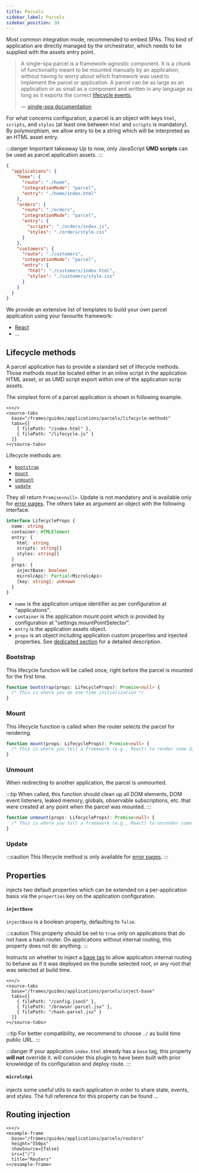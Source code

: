 ```yaml
---
title: Parcels
sidebar_label: Parcels
sidebar_position: 30
---
```


Most common integration mode, recommended to embed SPAs. This kind of application are directly managed by the orchestrator,
which needs to be supplied with the assets entry point.

> A single-spa parcel is a framework-agnostic component. It is a chunk of functionality meant to be mounted manually by an
> application, without having to worry about which framework was used to implement the parcel or application. A parcel can
> be as large as an application or as small as a component and written in any language as long as it exports the correct
> [lifecycle events](#lifecycle-methods).
> 
> — [single-spa documentation](https://single-spa.js.org/docs/parcels-overview/#parcel-lifecycles)

For what concerns <micro-lc></micro-lc> configuration, a parcel is an object with keys `html`, `scripts`, and `styles` (at least one
between `html` and `scripts` is mandatory). By polymorphism, we allow entry to be a string which will be interpreted as
an HTML asset entry.

:::danger Important takeaway
Up to now, only JavaScript **UMD scripts** can be used as parcel application assets.
:::

```json
{
  "applications": {
    "home": {
      "route": "./home",
      "integrationMode": "parcel",
      "entry": "./home/index.html"
    },
    "orders": {
      "route": "./orders",
      "integrationMode": "parcel",
      "entry": {
        "scripts": "./orders/index.js",
        "styles": "./orders/style.css"
      }
    },
    "customers": {
      "route": "./customers",
      "integrationMode": "parcel",
      "entry": {
        "html": "./customers/index.html",
        "styles": "./customers/style.css"
      }
    }
  }
}
```

We provide an extensive list of templates to build your own parcel application using your favourite framework:
* [React](https://github.com/micro-lc/micro-lc-react-template)
* ...

## Lifecycle methods

A parcel application has to provide a standard set of lifecycle methods. Those methods must be located either in an
inline script in the application HTML asset, or as UMD script export within one of the application scrip assets.

The simplest form of a parcel application is shown in following example.

```mdx-code-block
<></>
<source-tabs
  base="/frames/guides/applications/parcels/lifecycle-methods"
  tabs={[
    { filePath: "/index.html" },
    { filePath: "/lifecycle.js" }
  ]}
></source-tabs>
```

Lifecycle methods are:
* [`bootstrap`](#bootstrap)
* [`mount`](#mount)
* [`unmount`](#unmount)
* [`update`](#update)

They all return `Promise<null>`. Update is not mandatory and is available only for [error pages](./error-pages.md#update-lifecycle).
The others take as argument an object with the following interface.

```typescript
interface LifecycleProps {
  name: string
  container: HTMLElement
  entry: {
    html: string
    scripts: string[]
    styles: string[]
  }
  props: {
    injectBase: boolean
    microlcApi?: Partial<MicrolcApi>
    [key: string]: unknown
  }
}
```

* `name` is the application unique identifier as per <micro-lc></micro-lc> configuration at "applications".
* `container` is the application mount point which is provided by <micro-lc></micro-lc> configuration at "settings.mountPointSelector".
* `entry` is the application assets object.
* `props` is an object including application custom properties and <micro-lc></micro-lc> injected properties. See 
[dedicated section](#properties) for a detailed description.

### Bootstrap

This lifecycle function will be called once, right before the parcel is mounted for the first time.

```typescript
function bootstrap(props: LifecycleProps): Promise<null> {
  /* This is where you do one-time initialization */
}
```

### Mount

This lifecycle function is called when the router selects the parcel for rendering.

```typescript
function mount(props: LifecycleProps): Promise<null> {
  /* This is where you tell a framework (e.g., React) to render some UI to the DOM */
}
```

### Unmount

When redirecting to another application, the parcel is unmounted.

:::tip
When called, this function should clean up all DOM elements, DOM event listeners, leaked memory, globals, observable 
subscriptions, etc. that were created at any point when the parcel was mounted.
:::

```typescript
function unmount(props: LifecycleProps): Promise<null> {
  /* This is where you tell a framework (e.g., React) to unrender some ui from the DOM */
}
```

### Update

:::caution
This lifecycle method is only available for [error pages](./error-pages.md#update-lifecycle).
:::

## Properties

<micro-lc></micro-lc> injects two default properties which can be extended on a per-application basis via the `properties` key on the
application configuration.

<h4 id="injectBase"><code>injectBase</code></h4>

`injectBase` is a boolean property, defaulting to `false`. 

:::caution
This property should be set to `true` only on applications that do not have a hash router. On applications without 
internal routing, this property does not do anything.
:::

Instructs <micro-lc></micro-lc> on whether to inject a [base tag](https://developer.mozilla.org/en-US/docs/Web/HTML/Element/base) to
allow application internal routing to behave as if it was deployed on the bundle selected root, or any root that was
selected at build time.

```mdx-code-block
<></>
<source-tabs
  base="/frames/guides/applications/parcels/inject-base"
  tabs={[
    { filePath: "/config.json5" },
    { filePath: "/browser-parcel.jsx" },
    { filePath: "/hash-parcel.jsx" }
  ]}
></source-tabs>
```

:::tip
For better compatibility, we recommend to choose `./` as build time public URL. 
:::

:::danger
If your application `index.html` already has a `base` tag, this property **will not** override it. <micro-lc></micro-lc> will consider
this plugin to have been built with prior knowledge of its configuration and deploy route. 
:::

<h4 id="microlcApi"><code>microlcApi</code></h4>

<micro-lc></micro-lc> injects some useful utils to each application in order to share state, events, and styles. The full reference
for this property can be found ...

## Routing injection

```mdx-code-block
<></>
<example-frame
  base="/frames/guides/applications/parcels/routers"
  height="550px"
  showSource={false}
  src={"/"}
  title="Routers"
></example-frame>
```
